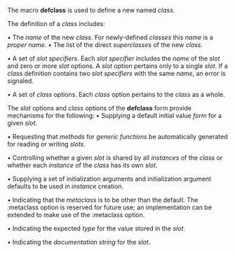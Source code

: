  



The macro **defclass** is used to define a new named *class*. 



The definition of a *class* includes: 



*•* The *name* of the new *class*. For newly-defined *classes* this *name* is a *proper name*. *•* The list of the direct *superclasses* of the new *class*. 



*•* A set of *slot specifiers*. Each *slot specifier* includes the *name* of the *slot* and zero or more *slot* options. A *slot* option pertains only to a single *slot*. If a *class* definition contains two *slot specifiers* with the same *name*, an error is signaled. 



*•* A set of *class* options. Each *class* option pertains to the *class* as a whole. 



The *slot* options and *class* options of the **defclass** form provide mechanisms for the following: *•* Supplying a default initial value *form* for a given *slot*. 



*•* Requesting that *methods* for *generic functions* be automatically generated for reading or writing *slots*. 



*•* Controlling whether a given *slot* is shared by all *instances* of the *class* or whether each *instance* of the *class* has its own *slot*. 



*•* Supplying a set of initialization arguments and initialization argument defaults to be used in *instance* creation. 



*•* Indicating that the *metaclass* is to be other than the default. The :metaclass option is reserved for future use; an implementation can be extended to make use of the :metaclass option. 



*•* Indicating the expected *type* for the value stored in the *slot*. 



*•* Indicating the *documentation string* for the *slot*.  







